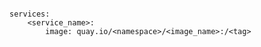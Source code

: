 <!-- usedin: [ _includes/_inlines/Deployment/common/building-your-service] - layout:code post: building-your-service_image -->

```

services:
    <service_name>:
        image: quay.io/<namespace>/<image_name>:/<tag>

```
